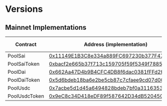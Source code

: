 # Versions

## Mainnet Implementations

| Contract      | Address (implementation) | Project Version |
| -------       | --------          | ----------- |
| PoolSai       | [0x11149E1B3C8e334a889FC697230b377F47Fa32Ca](https://kovan.etherscan.io/address/0x11149E1B3C8e334a889FC697230b377F47Fa32Ca) |
| PoolSaiToken  | [0xbacf2e665b37f713c159705f59f5349f78858c2d](https://kovan.etherscan.io/address/0xbacf2e665b37f713c159705f59f5349f78858c2d) | v2.2.1
| PoolDai       | [0x662Aa47D4b9B4CFC4DB8f6dac0381fFFd2faC342](https://kovan.etherscan.io/address/0x662Aa47D4b9B4CFC4DB8f6dac0381fFFd2faC342) |
| PoolDaiToken  | [0x5d6bdeb18ba6e2be5cb87c7cfaee9cd07d000428](https://kovan.etherscan.io/address/0x5d6bdeb18ba6e2be5cb87c7cfaee9cd07d000428) |
| PoolUsdc      | [0x7acbe5d1d45a6494828bdeb7bf0a3116353efad6](https://kovan.etherscan.io/address/0x7acbe5d1d45a6494828bdeb7bf0a3116353efad6) |
| PoolUsdcToken | [0x9eC8c34D418eDF89f587642D34dB5204508D13Ee](https://kovan.etherscan.io/address/0x9eC8c34D418eDF89f587642D34dB5204508D13Ee) |